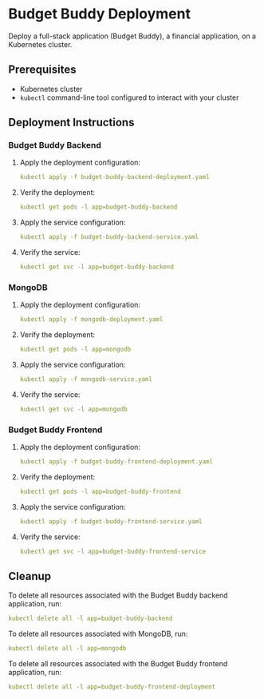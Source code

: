 # Budget Buddy Deployment

Deploy a full-stack application (Budget Buddy), a financial application, on a Kubernetes cluster.
## Prerequisites

- Kubernetes cluster
- `kubectl` command-line tool configured to interact with your cluster

## Deployment Instructions

### Budget Buddy Backend

1. Apply the deployment configuration:
    ```yaml
    kubectl apply -f budget-buddy-backend-deployment.yaml
    ```

2. Verify the deployment:
    ```yaml
    kubectl get pods -l app=budget-buddy-backend
    ```

3. Apply the service configuration:
    ```yaml
    kubectl apply -f budget-buddy-backend-service.yaml
    ```

4. Verify the service:
    ```yaml
    kubectl get svc -l app=budget-buddy-backend
    ```

### MongoDB

1. Apply the deployment configuration:
    ```yaml
    kubectl apply -f mongodb-deployment.yaml
    ```

2. Verify the deployment:
    ```yaml
    kubectl get pods -l app=mongodb
    ```

3. Apply the service configuration:
    ```yaml
    kubectl apply -f mongodb-service.yaml
    ```

4. Verify the service:
    ```yaml
    kubectl get svc -l app=mongodb
    ```

### Budget Buddy Frontend

1. Apply the deployment configuration:
    ```yaml
    kubectl apply -f budget-buddy-frontend-deployment.yaml
    ```

2. Verify the deployment:
    ```yaml
    kubectl get pods -l app=budget-buddy-frontend
    ```

3. Apply the service configuration:
    ```yaml
    kubectl apply -f budget-buddy-frontend-service.yaml
    ```

4. Verify the service:
    ```yaml
    kubectl get svc -l app=budget-buddy-frontend-service
    ```

## Cleanup

To delete all resources associated with the Budget Buddy backend application, run:
```yaml
kubectl delete all -l app=budget-buddy-backend
```

To delete all resources associated with MongoDB, run:
```yaml
kubectl delete all -l app=mongodb
```

To delete all resources associated with the Budget Buddy frontend application, run:
```yaml
kubectl delete all -l app=budget-buddy-frontend-deployment
```
